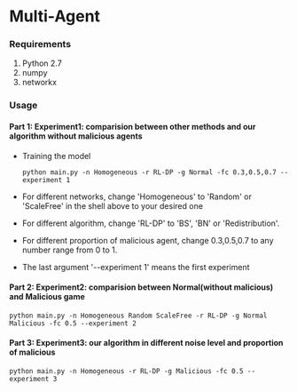 # Multi-Agent

### Requirements
1. Python 2.7
2. numpy
3. networkx

### Usage 

#### Part 1: Experiment1: comparision between other methods and our algorithm without malicious agents
  
 - Training the model 
 
      ```Shell
     python main.py -n Homogeneous -r RL-DP -g Normal -fc 0.3,0.5,0.7 --experiment 1
     ```
 - For different networks, change 'Homogeneous' to 'Random' or 'ScaleFree' in the shell above to your desired one 
 - For different algorithm, change 'RL-DP' to 'BS', 'BN' or 'Redistribution'.
 - For different proportion of malicious agent, change 0.3,0.5,0.7 to any number range from 0 to 1. 
 - The last argument '--experiment 1' means the first experiment

#### Part 2: Experiment2: comparision between Normal(without malicious) and Malicious game 
```Shell
python main.py -n Homogeneous Random ScaleFree -r RL-DP -g Normal Malicious -fc 0.5 --experiment 2
```

#### Part 3: Experiment3: our algorithm in different noise level and proportion of malicious 
```Shell
python main.py -n Homogeneous -r RL-DP -g Malicious -fc 0.5 --experiment 3
```
